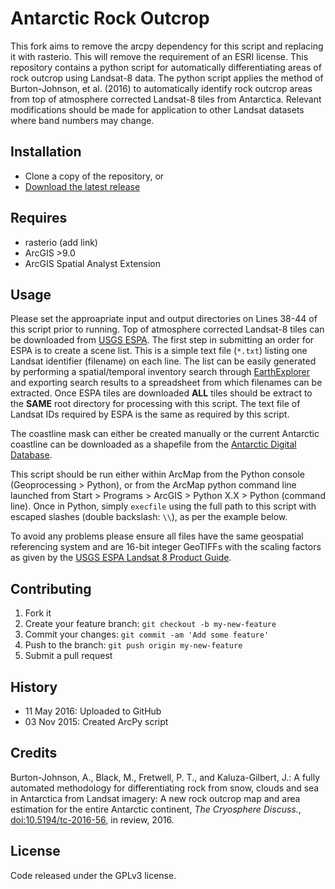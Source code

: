 # Antarctic Rock Outcrop

This fork aims to remove the arcpy dependency for this script and replacing it with rasterio. This will remove the requirement of an ESRI license.
This repository contains a python script for automatically differentiating areas of rock outcrop using Landsat-8 data. The python script applies the method of Burton-Johnson, et al. (2016) to automatically identify rock outcrop areas from top of atmosphere corrected Landsat-8 tiles from Antarctica. Relevant modifications should be made for application to other Landsat datasets where band numbers may change.

## Installation

- Clone a copy of the repository, or
- [Download the latest release](https://github.com/mblack2xl/AntarcticRockOutcrop/releases/latest) 

## Requires

- rasterio (add link)
- ArcGIS >9.0
- ArcGIS Spatial Analyst Extension

## Usage

Please set the approapriate input and output directories on Lines 38-44 of this script prior to running. Top of atmosphere corrected Landsat-8 tiles can be downloaded from [USGS ESPA](https://espa.cr.usgs.gov). The first step in submitting an order for ESPA is to create a scene list. This is a simple text file (`*.txt`) listing one Landsat identifier (filename) on each line. The list can be easily generated by performing a spatial/temporal inventory search through [EarthExplorer](http://earthexplorer.usgs.gov/) and exporting search results to a spreadsheet from which filenames can be extracted. Once ESPA tiles are downloaded **ALL** tiles should be extract to the **SAME** root  directory for processing with this script. The text file of Landsat IDs required by ESPA is the same as required by this script.

The coastline mask can either be created manually or the current Antarctic coastline can be downloaded as a shapefile from the [Antarctic Digital Database](http://www.add.scar.org).

This script should be run either within ArcMap from the Python console  (Geoprocessing > Python), or from the ArcMap python command line launched from Start > Programs > ArcGIS > Python X.X > Python (command line). Once in Python, simply `execfile` using the full path to this script with escaped slashes (double backslash: `\\`), as per the example below.

To avoid any problems please ensure all files have the same geospatial referencing system and are 16-bit integer GeoTIFFs with the scaling factors as given by the [USGS ESPA Landsat 8 Product Guide](http://landsat.usgs.gov/documents/provisional_l8sr_product_guide.pdf).

## Contributing

1. Fork it
2. Create your feature branch: `git checkout -b my-new-feature`
3. Commit your changes: `git commit -am 'Add some feature'`
4. Push to the branch: `git push origin my-new-feature`
5. Submit a pull request

## History

- 11 May 2016: Uploaded to GitHub
- 03 Nov 2015: Created ArcPy script

## Credits

Burton-Johnson, A., Black, M., Fretwell, P. T., and Kaluza-Gilbert, J.: A fully automated methodology for differentiating rock from snow, clouds and sea in Antarctica from Landsat imagery: A new rock outcrop map and area estimation for the entire Antarctic continent, *The Cryosphere Discuss.*, [doi:10.5194/tc-2016-56](http://dx.doi.org/10.5194/tc-2016-56), in review, 2016. 

## License

Code released under the GPLv3 license.
